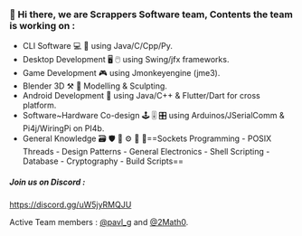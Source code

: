 ### 📌 Hi there, we are Scrappers Software team, Contents the team is working on : 

* CLI Software 💻 🔳 using Java/C/Cpp/Py.
* Desktop Development 🖥 🖱 using Swing/jfx frameworks.
* Game Development 🎮 using Jmonkeyengine (jme3).
* Blender 3D ⚒️ 🧰 Modelling & Sculpting.
* Android Development 📱 using Java/C++ & Flutter/Dart for cross platform.
* Software~Hardware Co-design 🕹 🎚 🎛 using Arduinos/JSerialComm & Pi4j/WiringPi on PI4b.
* General Knowledge 🗃 🛡 🔧 ⚙️ 🔋 🔌==Sockets Programming - POSIX Threads - Design Patterns - General Electronics - Shell Scripting - Database - Cryptography - Build Scripts==

##### Join us on Discord : 
https://discord.gg/uW5jyRMQJU

Active Team members : [@pavl_g](https://github.com/Scrappers-glitch) and [@2Math0](https://github.com/2Math0). <br/>
